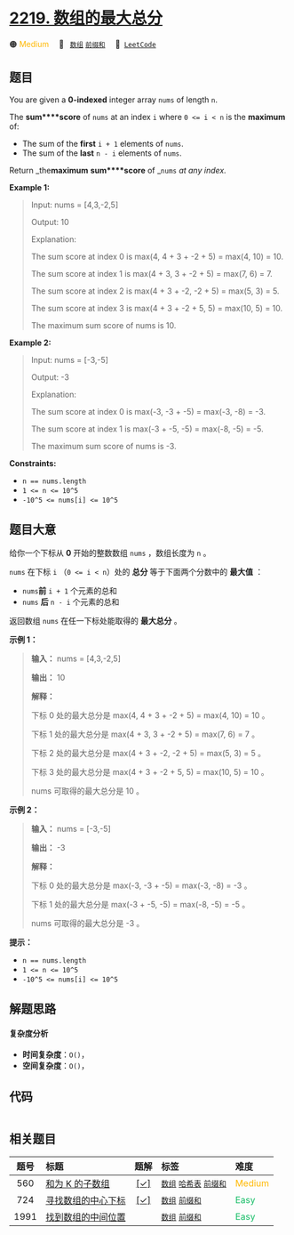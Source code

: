 # [2219. 数组的最大总分](https://leetcode.com/problems/maximum-sum-score-of-array)

🟠 <font color=#ffb800>Medium</font>&emsp; 🔖&ensp; [`数组`](/tag/array.md) [`前缀和`](/tag/prefix-sum.md)&emsp; 🔗&ensp;[`LeetCode`](https://leetcode.com/problems/maximum-sum-score-of-array)

## 题目

You are given a **0-indexed** integer array `nums` of length `n`.

The **sum****score** of `nums` at an index `i` where `0 <= i < n` is the
**maximum** of:

  * The sum of the **first** `i + 1` elements of `nums`.
  * The sum of the **last** `n - i` elements of `nums`.

Return _the**maximum** **sum****score** of _`nums` _at any index._



**Example 1:**

> Input: nums = [4,3,-2,5]
> 
> Output: 10
> 
> Explanation:
> 
> The sum score at index 0 is max(4, 4 + 3 + -2 + 5) = max(4, 10) = 10.
> 
> The sum score at index 1 is max(4 + 3, 3 + -2 + 5) = max(7, 6) = 7.
> 
> The sum score at index 2 is max(4 + 3 + -2, -2 + 5) = max(5, 3) = 5.
> 
> The sum score at index 3 is max(4 + 3 + -2 + 5, 5) = max(10, 5) = 10.
> 
> The maximum sum score of nums is 10.

**Example 2:**

> Input: nums = [-3,-5]
> 
> Output: -3
> 
> Explanation:
> 
> The sum score at index 0 is max(-3, -3 + -5) = max(-3, -8) = -3.
> 
> The sum score at index 1 is max(-3 + -5, -5) = max(-8, -5) = -5.
> 
> The maximum sum score of nums is -3.

**Constraints:**

  * `n == nums.length`
  * `1 <= n <= 10^5`
  * `-10^5 <= nums[i] <= 10^5`


## 题目大意

给你一个下标从 **0** 开始的整数数组 `nums` ，数组长度为 `n` 。

`nums` 在下标 `i` （`0 <= i < n`）处的 **总分** 等于下面两个分数中的 **最大值** ：

  * `nums`**前** `i + 1` 个元素的总和
  * `nums` **后** `n - i` 个元素的总和

返回数组 `nums` 在任一下标处能取得的 **最大总分** 。



**示例 1：**

> 
> 
> 
> 
> 
> **输入：** nums = [4,3,-2,5]
> 
> **输出：** 10
> 
> **解释：**
> 
> 下标 0 处的最大总分是 max(4, 4 + 3 + -2 + 5) = max(4, 10) = 10 。
> 
> 下标 1 处的最大总分是 max(4 + 3, 3 + -2 + 5) = max(7, 6) = 7 。
> 
> 下标 2 处的最大总分是 max(4 + 3 + -2, -2 + 5) = max(5, 3) = 5 。
> 
> 下标 3 处的最大总分是 max(4 + 3 + -2 + 5, 5) = max(10, 5) = 10 。
> 
> nums 可取得的最大总分是 10 。
> 
> 

**示例 2：**

> 
> 
> 
> 
> 
> **输入：** nums = [-3,-5]
> 
> **输出：** -3
> 
> **解释：**
> 
> 下标 0 处的最大总分是 max(-3, -3 + -5) = max(-3, -8) = -3 。
> 
> 下标 1 处的最大总分是 max(-3 + -5, -5) = max(-8, -5) = -5 。
> 
> nums 可取得的最大总分是 -3 。
> 
> 



**提示：**

  * `n == nums.length`
  * `1 <= n <= 10^5`
  * `-10^5 <= nums[i] <= 10^5`


## 解题思路

#### 复杂度分析

- **时间复杂度**：`O()`，
- **空间复杂度**：`O()`，

## 代码

```javascript

```

## 相关题目

<!-- prettier-ignore -->
| 题号 | 标题 | 题解 | 标签 | 难度 |
| :------: | :------ | :------: | :------ | :------ |
| 560 | [和为 K 的子数组](https://leetcode.com/problems/subarray-sum-equals-k) | [[✓]](/problem/0560.md) |  [`数组`](/tag/array.md) [`哈希表`](/tag/hash-table.md) [`前缀和`](/tag/prefix-sum.md) | <font color=#ffb800>Medium</font> |
| 724 | [寻找数组的中心下标](https://leetcode.com/problems/find-pivot-index) | [[✓]](/problem/0724.md) |  [`数组`](/tag/array.md) [`前缀和`](/tag/prefix-sum.md) | <font color=#15bd66>Easy</font> |
| 1991 | [找到数组的中间位置](https://leetcode.com/problems/find-the-middle-index-in-array) |  |  [`数组`](/tag/array.md) [`前缀和`](/tag/prefix-sum.md) | <font color=#15bd66>Easy</font> |